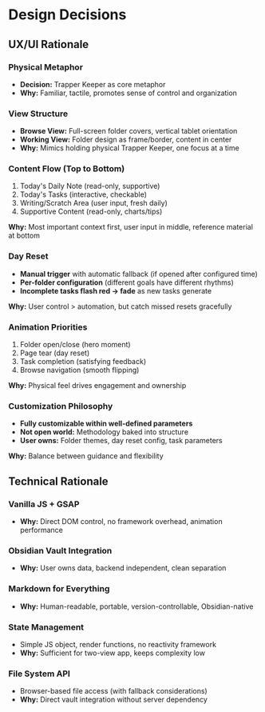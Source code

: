 # Design Decisions

## UX/UI Rationale

### Physical Metaphor
- **Decision:** Trapper Keeper as core metaphor
- **Why:** Familiar, tactile, promotes sense of control and organization

### View Structure
- **Browse View:** Full-screen folder covers, vertical tablet orientation
- **Working View:** Folder design as frame/border, content in center
- **Why:** Mimics holding physical Trapper Keeper, one focus at a time

### Content Flow (Top to Bottom)
1. Today's Daily Note (read-only, supportive)
2. Today's Tasks (interactive, checkable)
3. Writing/Scratch Area (user input, fresh daily)
4. Supportive Content (read-only, charts/tips)

**Why:** Most important context first, user input in middle, reference material at bottom

### Day Reset
- **Manual trigger** with automatic fallback (if opened after configured time)
- **Per-folder configuration** (different goals have different rhythms)
- **Incomplete tasks flash red → fade** as new tasks generate

**Why:** User control > automation, but catch missed resets gracefully

### Animation Priorities
1. Folder open/close (hero moment)
2. Page tear (day reset)
3. Task completion (satisfying feedback)
4. Browse navigation (smooth flipping)

**Why:** Physical feel drives engagement and ownership

### Customization Philosophy
- **Fully customizable within well-defined parameters**
- **Not open world:** Methodology baked into structure
- **User owns:** Folder themes, day reset config, task parameters

**Why:** Balance between guidance and flexibility

## Technical Rationale

### Vanilla JS + GSAP
- **Why:** Direct DOM control, no framework overhead, animation performance

### Obsidian Vault Integration
- **Why:** User owns data, backend independent, clean separation

### Markdown for Everything
- **Why:** Human-readable, portable, version-controllable, Obsidian-native

### State Management
- Simple JS object, render functions, no reactivity framework
- **Why:** Sufficient for two-view app, keeps complexity low

### File System API
- Browser-based file access (with fallback considerations)
- **Why:** Direct vault integration without server dependency
